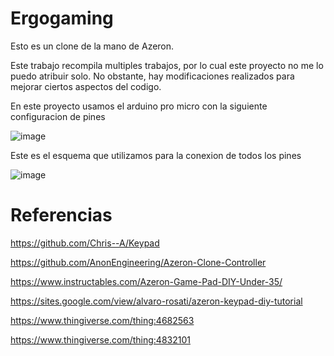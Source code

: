 # Ergogaming
Esto es un clone de la mano de Azeron.

Este trabajo recompila multiples trabajos, por lo cual este proyecto no me lo puedo atribuir solo. No obstante, hay modificaciones realizados para mejorar ciertos aspectos del codigo.

En este proyecto usamos el arduino pro micro con la siguiente configuracion de pines

![image](https://user-images.githubusercontent.com/104462132/219963287-d3fe0b2e-c5e9-4534-94aa-99d0ed62d221.png)

Este es el esquema que utilizamos para la conexion de todos los pines

![image](https://user-images.githubusercontent.com/104462132/219963368-5138b287-b6d4-485e-9ae1-d781fab5bdd7.png)



# Referencias
https://github.com/Chris--A/Keypad 

https://github.com/AnonEngineering/Azeron-Clone-Controller 

https://www.instructables.com/Azeron-Game-Pad-DIY-Under-35/

https://sites.google.com/view/alvaro-rosati/azeron-keypad-diy-tutorial

https://www.thingiverse.com/thing:4682563

https://www.thingiverse.com/thing:4832101
